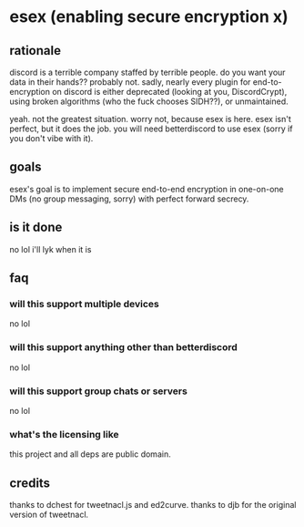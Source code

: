# esex (enabling secure encryption x)
## rationale
discord is a terrible company staffed by terrible people. do you want your data in their hands?? probably not. sadly, nearly every plugin for end-to-encryption on discord is either deprecated (looking at you, DiscordCrypt), using broken algorithms (who the fuck chooses SIDH??), or unmaintained.

yeah. not the greatest situation. worry not, because esex is here. esex isn't perfect, but it does the job. you will need betterdiscord to use esex (sorry if you don't vibe with it).

## goals
esex's goal is to implement secure end-to-end encryption in one-on-one DMs (no group messaging, sorry) with perfect forward secrecy.

## is it done
no lol i'll lyk when it is

## faq
### will this support multiple devices
no lol
### will this support anything other than betterdiscord
no lol
### will this support group chats or servers
no lol
### what's the licensing like
this project and all deps are public domain.

## credits
thanks to dchest for tweetnacl.js and ed2curve. thanks to djb for the original version of tweetnacl.